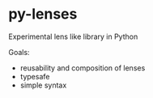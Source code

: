 # py-lenses
Experimental lens like library in Python

Goals:
- reusability and composition of lenses
- typesafe
- simple syntax


